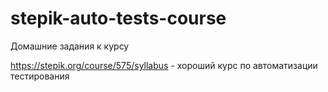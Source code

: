 # stepik-auto-tests-course
Домашние задания к курсу

https://stepik.org/course/575/syllabus - хороший курс по автоматизации тестирования
